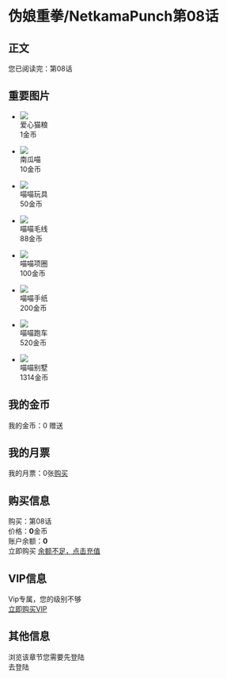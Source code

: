 # 伪娘重拳/NetkamaPunch第08话

## 正文

您已阅读完：第08话

## 重要图片

- ![](https://www.makamh.com/attachment/gift/2020/02/23/202002230109475103.png)  
   爱心猫粮  
   1金币  

- ![](https://www.makamh.com/attachment/gift/2020/02/23/202002230110417724.png)  
   南瓜喵  
   10金币  

- ![](https://www.makamh.com/attachment/gift/2020/02/23/202002230110521793.png)  
   喵喵玩具  
   50金币  

- ![](https://www.makamh.com/attachment/gift/2020/02/23/202002230111068216.png)  
   喵喵毛线  
   88金币  

- ![](https://www.makamh.com/attachment/gift/2020/02/23/202002230111279507.png)  
   喵喵项圈  
   100金币  

- ![](https://www.makamh.com/attachment/gift/2020/02/23/202002230111366816.png)  
   喵喵手纸  
   200金币  

- ![](https://www.makamh.com/attachment/gift/2020/02/23/202002230112064988.png)  
   喵喵跑车  
   520金币  

- ![](https://www.makamh.com/attachment/gift/2020/02/23/202002230112221466.png)  
   喵喵别墅  
   1314金币  

## 我的金币
我的金币：0 赠送

## 我的月票
我的月票：0张[购买](/user/pay/index/ticket)

## 购买信息
购买：第08话  
价格：**0**金币  
账户余额：**0**  
立即购买 [余额不足，点击充值](/user/pay/index/cion)  

## VIP信息
Vip专属，您的级别不够  
[立即购买VIP](/user/pay/index/vip)

## 其他信息
浏览该章节您需要先登陆  
去登陆
<!-- tcd_original_link https://www.makamh.com/chapter_3_1368.html -->
